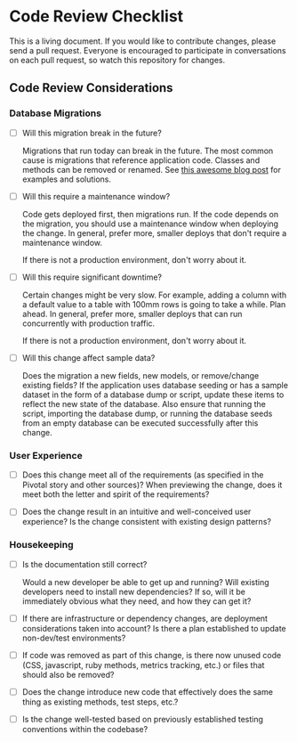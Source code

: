 # Code Review Checklist

This is a living document. If you would like to contribute changes, please send
a pull request. Everyone is encouraged to participate in conversations on each
pull request, so watch this repository for changes.

## Code Review Considerations

### Database Migrations

- [ ] Will this migration break in the future?

  Migrations that run today can break in the future. The most common cause is
  migrations that reference application code. Classes and methods can be removed
  or renamed. See [this awesome blog post](http://blog.testdouble.com/posts/2014-11-04-healthy-migration-habits.html)
  for examples and solutions.

- [ ] Will this require a maintenance window?

  Code gets deployed first, then migrations run. If the code depends on the
  migration, you should use a maintenance window when deploying the change. In
  general, prefer more, smaller deploys that don't require a maintenance window.

  If there is not a production environment, don't worry about it.

- [ ] Will this require significant downtime?

  Certain changes might be very slow. For example, adding a column with a
  default value to a table with 100mm rows is going to take a while. Plan ahead.
  In general, prefer more, smaller deploys that can run concurrently with
  production traffic.

  If there is not a production environment, don't worry about it.

- [ ] Will this change affect sample data?

  Does the migration a new fields, new models, or remove/change existing fields? If the application uses database seeding or has a sample dataset in the form of a database dump or script, update these items to reflect the new state of the database. Also ensure that running the script, importing the database dump, or running the database seeds from an empty database can be executed successfully after this change.
  
### User Experience

- [ ] Does this change meet all of the requirements (as specified in the Pivotal story and other sources)? When previewing the change, does it meet both the letter and spirit of the requirements?

- [ ] Does the change result in an intuitive and well-conceived user experience? Is the change consistent with existing design patterns?

### Housekeeping

- [ ] Is the documentation still correct?

  Would a new developer be able to get up and running? Will existing developers
  need to install new dependencies? If so, will it be immediately obvious what
  they need, and how they can get it?

- [ ] If there are infrastructure or dependency changes, are deployment considerations taken into account? Is there a plan established to update non-dev/test environments?

- [ ] If code was removed as part of this change, is there now unused code (CSS, javascript, ruby methods, metrics tracking, etc.) or files that should also be removed?

- [ ] Does the change introduce new code that effectively does the same thing as existing methods, test steps, etc.?

- [ ] Is the change well-tested based on previously established testing conventions within the codebase?
